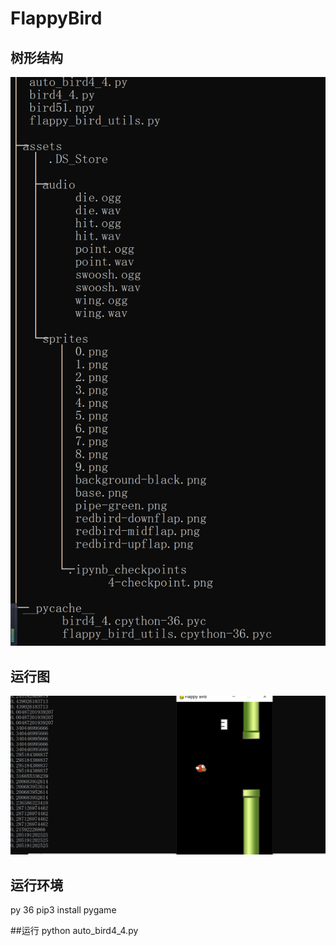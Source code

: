 # FlappyBird

## 树形结构
![树形图](https://raw.githubusercontent.com/gzquse/FlappyBird/main/list.png)

## 运行图
![运行图](https://raw.githubusercontent.com/gzquse/FlappyBird/main/show.png)

## 运行环境
py 36
pip3 install pygame

##运行
python auto_bird4_4.py
